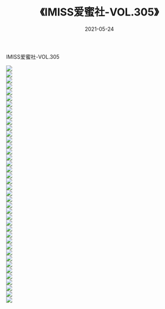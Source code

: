 ﻿---
layout: post
title:  《IMISS爱蜜社-VOL.305》
date:   2021-05-24
img: http://img.660000.xyz/Sharelink/网络美图/2021/IMISS爱蜜社-VOL.305/000.jpg
categories: [美女, 清纯, 唯美]
---

IMISS爱蜜社-VOL.305

  ![](http://img.660000.xyz/Sharelink/网络美图/2021/IMISS爱蜜社-VOL.305/001.jpg) <br> ![](http://img.660000.xyz/Sharelink/网络美图/2021/IMISS爱蜜社-VOL.305/002.jpg) <br> ![](http://img.660000.xyz/Sharelink/网络美图/2021/IMISS爱蜜社-VOL.305/003.jpg) <br> ![](http://img.660000.xyz/Sharelink/网络美图/2021/IMISS爱蜜社-VOL.305/004.jpg) <br> ![](http://img.660000.xyz/Sharelink/网络美图/2021/IMISS爱蜜社-VOL.305/005.jpg) <br> ![](http://img.660000.xyz/Sharelink/网络美图/2021/IMISS爱蜜社-VOL.305/006.jpg) <br> ![](http://img.660000.xyz/Sharelink/网络美图/2021/IMISS爱蜜社-VOL.305/007.jpg) <br> ![](http://img.660000.xyz/Sharelink/网络美图/2021/IMISS爱蜜社-VOL.305/008.jpg) <br> ![](http://img.660000.xyz/Sharelink/网络美图/2021/IMISS爱蜜社-VOL.305/009.jpg) <br> ![](http://img.660000.xyz/Sharelink/网络美图/2021/IMISS爱蜜社-VOL.305/010.jpg) <br> ![](http://img.660000.xyz/Sharelink/网络美图/2021/IMISS爱蜜社-VOL.305/011.jpg) <br> ![](http://img.660000.xyz/Sharelink/网络美图/2021/IMISS爱蜜社-VOL.305/012.jpg) <br> ![](http://img.660000.xyz/Sharelink/网络美图/2021/IMISS爱蜜社-VOL.305/013.jpg) <br> ![](http://img.660000.xyz/Sharelink/网络美图/2021/IMISS爱蜜社-VOL.305/014.jpg) <br> ![](http://img.660000.xyz/Sharelink/网络美图/2021/IMISS爱蜜社-VOL.305/015.jpg) <br> ![](http://img.660000.xyz/Sharelink/网络美图/2021/IMISS爱蜜社-VOL.305/016.jpg) <br> ![](http://img.660000.xyz/Sharelink/网络美图/2021/IMISS爱蜜社-VOL.305/017.jpg) <br> ![](http://img.660000.xyz/Sharelink/网络美图/2021/IMISS爱蜜社-VOL.305/018.jpg) <br> ![](http://img.660000.xyz/Sharelink/网络美图/2021/IMISS爱蜜社-VOL.305/019.jpg) <br> ![](http://img.660000.xyz/Sharelink/网络美图/2021/IMISS爱蜜社-VOL.305/020.jpg) <br> ![](http://img.660000.xyz/Sharelink/网络美图/2021/IMISS爱蜜社-VOL.305/021.jpg) <br> ![](http://img.660000.xyz/Sharelink/网络美图/2021/IMISS爱蜜社-VOL.305/022.jpg) <br> ![](http://img.660000.xyz/Sharelink/网络美图/2021/IMISS爱蜜社-VOL.305/023.jpg) <br> ![](http://img.660000.xyz/Sharelink/网络美图/2021/IMISS爱蜜社-VOL.305/024.jpg) <br> ![](http://img.660000.xyz/Sharelink/网络美图/2021/IMISS爱蜜社-VOL.305/025.jpg) <br> ![](http://img.660000.xyz/Sharelink/网络美图/2021/IMISS爱蜜社-VOL.305/026.jpg) <br> ![](http://img.660000.xyz/Sharelink/网络美图/2021/IMISS爱蜜社-VOL.305/027.jpg) <br> ![](http://img.660000.xyz/Sharelink/网络美图/2021/IMISS爱蜜社-VOL.305/028.jpg) <br> ![](http://img.660000.xyz/Sharelink/网络美图/2021/IMISS爱蜜社-VOL.305/029.jpg) <br> ![](http://img.660000.xyz/Sharelink/网络美图/2021/IMISS爱蜜社-VOL.305/030.jpg) <br> ![](http://img.660000.xyz/Sharelink/网络美图/2021/IMISS爱蜜社-VOL.305/031.jpg) <br> ![](http://img.660000.xyz/Sharelink/网络美图/2021/IMISS爱蜜社-VOL.305/032.jpg) <br> ![](http://img.660000.xyz/Sharelink/网络美图/2021/IMISS爱蜜社-VOL.305/033.jpg) <br> ![](http://img.660000.xyz/Sharelink/网络美图/2021/IMISS爱蜜社-VOL.305/034.jpg) <br> ![](http://img.660000.xyz/Sharelink/网络美图/2021/IMISS爱蜜社-VOL.305/035.jpg) <br> ![](http://img.660000.xyz/Sharelink/网络美图/2021/IMISS爱蜜社-VOL.305/036.jpg) <br> ![](http://img.660000.xyz/Sharelink/网络美图/2021/IMISS爱蜜社-VOL.305/037.jpg) <br> ![](http://img.660000.xyz/Sharelink/网络美图/2021/IMISS爱蜜社-VOL.305/038.jpg) <br> ![](http://img.660000.xyz/Sharelink/网络美图/2021/IMISS爱蜜社-VOL.305/039.jpg) <br> ![](http://img.660000.xyz/Sharelink/网络美图/2021/IMISS爱蜜社-VOL.305/040.jpg) <br>
